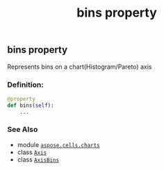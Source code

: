 ﻿---
title: bins property
second_title: Aspose.Cells for Python via .NET API References
description: 
type: docs
weight: 90
url: /aspose.cells.charts/axis/bins/
is_root: false
---

## bins property


Represents bins on a chart(Histogram/Pareto) axis
### Definition:
```python
@property
def bins(self):
    ...
```

### See Also
* module [`aspose.cells.charts`](../../)
* class [`Axis`](/cells/python-net/aspose.cells.charts/axis)
* class [`AxisBins`](/cells/python-net/aspose.cells.charts/axisbins)
